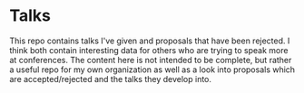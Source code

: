 # Talks

This repo contains talks I've given and proposals that have been
rejected. I think both contain interesting data for others who are
trying to speak more at conferences. The content here is not intended
to be complete, but rather a useful repo for my own organization as
well as a look into proposals which are accepted/rejected and the
talks they develop into.


